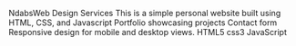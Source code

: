 NdabsWeb Design Services
This is a simple personal website built using HTML, CSS, and Javascript
Portfolio showcasing projects
Contact form
Responsive design for mobile and desktop views.
HTML5
css3
JavaScript
